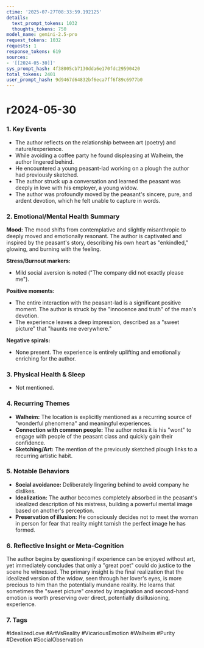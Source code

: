```yaml
---
ctime: '2025-07-27T08:33:59.192125'
details:
  text_prompt_tokens: 1032
  thoughts_tokens: 750
model_name: gemini-2.5-pro
request_tokens: 1032
requests: 1
response_tokens: 619
sources:
- '[[2024-05-30]]'
sys_prompt_hash: 4f38005cb7130dda6e170fdc29590420
total_tokens: 2401
user_prompt_hash: 9d9467d64832bf6eca7ff6f89c6977b0
---
```

# r2024-05-30

### 1. Key Events
- The author reflects on the relationship between art (poetry) and nature/experience.
- While avoiding a coffee party he found displeasing at Walheim, the author lingered behind.
- He encountered a young peasant-lad working on a plough the author had previously sketched.
- The author struck up a conversation and learned the peasant was deeply in love with his employer, a young widow.
- The author was profoundly moved by the peasant's sincere, pure, and ardent devotion, which he felt unable to capture in words.

### 2. Emotional/Mental Health Summary
**Mood:**
The mood shifts from contemplative and slightly misanthropic to deeply moved and emotionally resonant. The author is captivated and inspired by the peasant's story, describing his own heart as "enkindled," glowing, and burning with the feeling.

**Stress/Burnout markers:**
- Mild social aversion is noted ("The company did not exactly please me").

**Positive moments:**
- The entire interaction with the peasant-lad is a significant positive moment. The author is struck by the "innocence and truth" of the man's devotion.
- The experience leaves a deep impression, described as a "sweet picture" that "haunts me everywhere."

**Negative spirals:**
- None present. The experience is entirely uplifting and emotionally enriching for the author.

### 3. Physical Health & Sleep
- Not mentioned.

### 4. Recurring Themes
- **Walheim:** The location is explicitly mentioned as a recurring source of "wonderful phenomena" and meaningful experiences.
- **Connection with common people:** The author notes it is his "wont" to engage with people of the peasant class and quickly gain their confidence.
- **Sketching/Art:** The mention of the previously sketched plough links to a recurring artistic habit.

### 5. Notable Behaviors
- **Social avoidance:** Deliberately lingering behind to avoid company he dislikes.
- **Idealization:** The author becomes completely absorbed in the peasant's idealized description of his mistress, building a powerful mental image based on another's perception.
- **Preservation of illusion:** He consciously decides not to meet the woman in person for fear that reality might tarnish the perfect image he has formed.

### 6. Reflective Insight or Meta-Cognition
The author begins by questioning if experience can be enjoyed without art, yet immediately concludes that only a "great poet" could do justice to the scene he witnessed. The primary insight is the final realization that the idealized version of the widow, seen through her lover's eyes, is more precious to him than the potentially mundane reality. He learns that sometimes the "sweet picture" created by imagination and second-hand emotion is worth preserving over direct, potentially disillusioning, experience.

### 7. Tags
#IdealizedLove #ArtVsReality #VicariousEmotion #Walheim #Purity #Devotion #SocialObservation